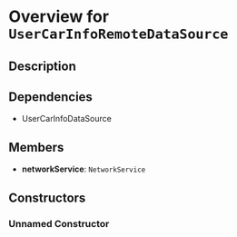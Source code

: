 # Overview for `UserCarInfoRemoteDataSource`

## Description



## Dependencies

- UserCarInfoDataSource

## Members

- **networkService**: `NetworkService`
## Constructors

### Unnamed Constructor



